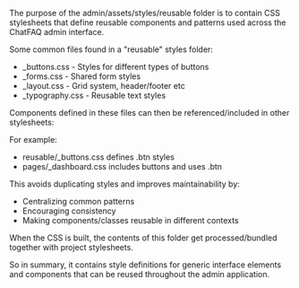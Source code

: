 The purpose of the admin/assets/styles/reusable folder is to contain CSS stylesheets that define reusable components and patterns used across the ChatFAQ admin interface.

Some common files found in a "reusable" styles folder:

- _buttons.css - Styles for different types of buttons
- _forms.css - Shared form styles
- _layout.css - Grid system, header/footer etc
- _typography.css - Reusable text styles

Components defined in these files can then be referenced/included in other stylesheets:

For example:

- reusable/_buttons.css defines .btn styles
- pages/_dashboard.css includes buttons and uses .btn

This avoids duplicating styles and improves maintainability by:

- Centralizing common patterns
- Encouraging consistency
- Making components/classes reusable in different contexts

When the CSS is built, the contents of this folder get processed/bundled together with project stylesheets.

So in summary, it contains style definitions for generic interface elements and components that can be reused throughout the admin application.
